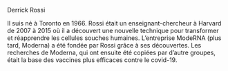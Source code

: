 Derrick Rossi

Il suis né à Toronto en 1966. Rossi était un enseignant-chercheur à Harvard de 2007 à 2015 où il a découvert une nouvelle technique pour transformer et réapprendre les cellules souches humaines. L’entreprise ModeRNA (plus tard, Moderna) a été fondée par Rossi grâce à ses découvertes. Les recherches de Moderna, qui ont ensuite été copiées par d’autre groupes, était la base des vaccines plus efficaces contre le covid-19.
